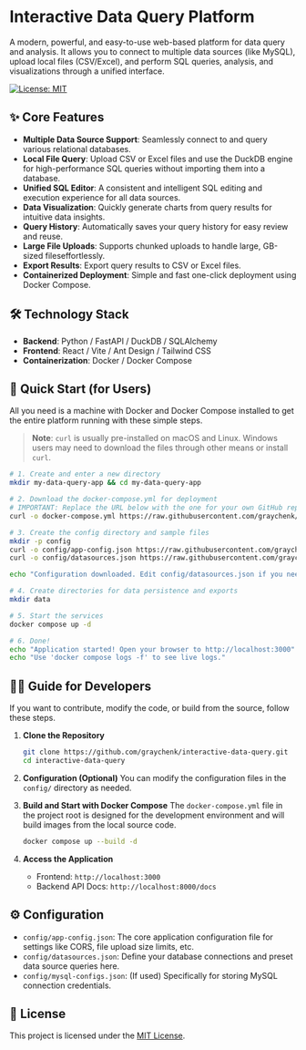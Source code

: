 # Interactive Data Query Platform

A modern, powerful, and easy-to-use web-based platform for data query and analysis. It allows you to connect to multiple data sources (like MySQL), upload local files (CSV/Excel), and perform SQL queries, analysis, and visualizations through a unified interface.

[![License: MIT](https://img.shields.io/badge/License-MIT-yellow.svg)](https://opensource.org/licenses/MIT)

## ✨ Core Features

- **Multiple Data Source Support**: Seamlessly connect to and query various relational databases.
- **Local File Query**: Upload CSV or Excel files and use the DuckDB engine for high-performance SQL queries without importing them into a database.
- **Unified SQL Editor**: A consistent and intelligent SQL editing and execution experience for all data sources.
- **Data Visualization**: Quickly generate charts from query results for intuitive data insights.
- **Query History**: Automatically saves your query history for easy review and reuse.
- **Large File Uploads**: Supports chunked uploads to handle large, GB-sized fileseffortlessly.
- **Export Results**: Export query results to CSV or Excel files.
- **Containerized Deployment**: Simple and fast one-click deployment using Docker Compose.

## 🛠️ Technology Stack

- **Backend**: Python / FastAPI / DuckDB / SQLAlchemy
- **Frontend**: React / Vite / Ant Design / Tailwind CSS
- **Containerization**: Docker / Docker Compose

## 🚀 Quick Start (for Users)

All you need is a machine with Docker and Docker Compose installed to get the entire platform running with these simple steps.

> **Note**: `curl` is usually pre-installed on macOS and Linux. Windows users may need to download the files through other means or install `curl`.

```bash
# 1. Create and enter a new directory
mkdir my-data-query-app && cd my-data-query-app

# 2. Download the docker-compose.yml for deployment
# IMPORTANT: Replace the URL below with the one for your own GitHub repository
curl -o docker-compose.yml https://raw.githubusercontent.com/graychenk/interactive-data-query/main/deployment/docker-compose.yml

# 3. Create the config directory and sample files
mkdir -p config
curl -o config/app-config.json https://raw.githubusercontent.com/graychenk/interactive-data-query/main/deployment/config/app-config.json
curl -o config/datasources.json https://raw.githubusercontent.com/graychenk/interactive-data-query/main/deployment/config/datasources.json.example

echo "Configuration downloaded. Edit config/datasources.json if you need to configure your own data sources."

# 4. Create directories for data persistence and exports
mkdir data

# 5. Start the services
docker compose up -d

# 6. Done!
echo "Application started! Open your browser to http://localhost:3000"
echo "Use 'docker compose logs -f' to see live logs."
```

## 👨‍💻 Guide for Developers

If you want to contribute, modify the code, or build from the source, follow these steps.

1.  **Clone the Repository**
    ```bash
    git clone https://github.com/graychenk/interactive-data-query.git
    cd interactive-data-query
    ```

2.  **Configuration (Optional)**
    You can modify the configuration files in the `config/` directory as needed.

3.  **Build and Start with Docker Compose**
    The `docker-compose.yml` file in the project root is designed for the development environment and will build images from the local source code.
    ```bash
    docker compose up --build -d
    ```

4.  **Access the Application**
    - Frontend: `http://localhost:3000`
    - Backend API Docs: `http://localhost:8000/docs`

## ⚙️ Configuration

- `config/app-config.json`: The core application configuration file for settings like CORS, file upload size limits, etc.
- `config/datasources.json`: Define your database connections and preset data source queries here.
- `config/mysql-configs.json`: (If used) Specifically for storing MySQL connection credentials.

## 📄 License

This project is licensed under the [MIT License](https://opensource.org/licenses/MIT).